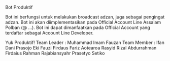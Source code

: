 Bot Produktif

Bot ini berfungsi untuk melakukan broadcast adzan, juga sebagai pengingat adzan.
Bot ini akan diimplementasikan pada Official Account Line Assalam Polban (@ ...).
Bot ini dapat dimanfaatkan pada Official Account yang terdaftar sebagai Account Line Developer.

Yuk Produktif!
Team Leader : Muhammad Imam Fauzan
Team Member :
Ifan Dani Prasojo
Eki Fauzi Firdaus
Fariz Aotearoa Rasyid
Rizal Abdurrahman Firdaius
Rahman Rajabiansyahr
Prasetyo Setiko

